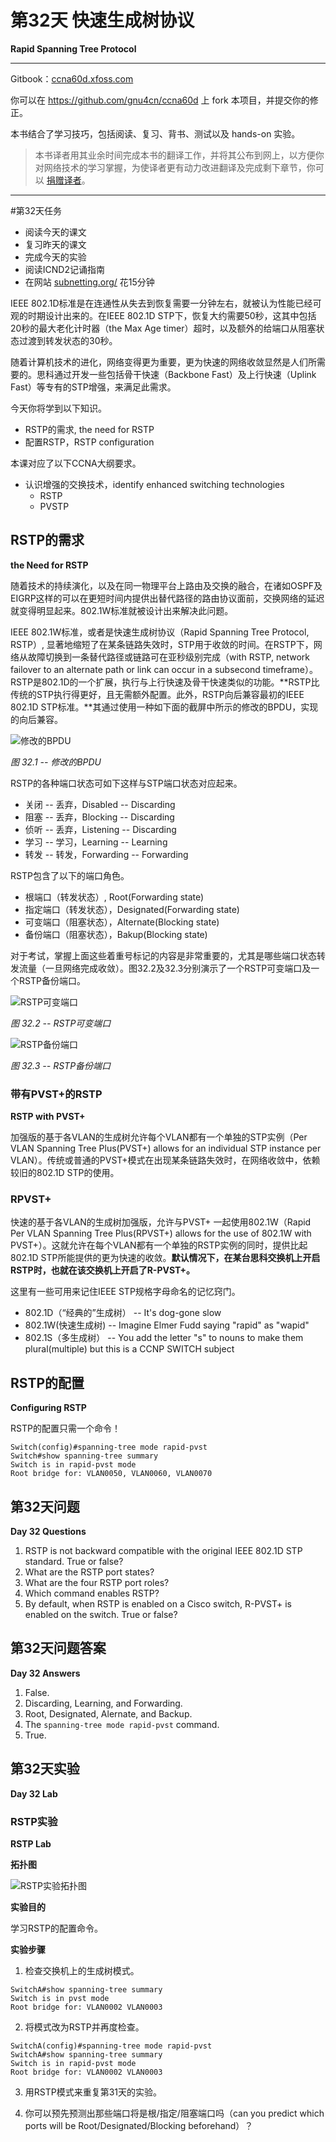 # 第32天 快速生成树协议

**Rapid Spanning Tree Protocol**

___

Gitbook：[ccna60d.xfoss.com](https://ccna60d.xfoss.com/)


你可以在 https://github.com/gnu4cn/ccna60d 上 fork 本项目，并提交你的修正。


本书结合了学习技巧，包括阅读、复习、背书、测试以及 hands-on 实验。

> 本书译者用其业余时间完成本书的翻译工作，并将其公布到网上，以方便你对网络技术的学习掌握，为使译者更有动力改进翻译及完成剩下章节，你可以 [捐赠译者](https://github.com/gnu4cn/buy-me-a-coffee)。

___

#第32天任务

- 阅读今天的课文
- 复习昨天的课文
- 完成今天的实验
- 阅读ICND2记诵指南
- 在网站 [subnetting.org/](http://subnetting.org/) 花15分钟

IEEE 802.1D标准是在连通性从失去到恢复需要一分钟左右，就被认为性能已经可观的时期设计出来的。在IEEE 802.1D STP下，恢复大约需要50秒，这其中包括20秒的最大老化计时器（the Max Age timer）超时，以及额外的给端口从阻塞状态过渡到转发状态的30秒。

随着计算机技术的进化，网络变得更为重要，更为快速的网络收敛显然是人们所需要的。思科通过开发一些包括骨干快速（Backbone Fast）及上行快速（Uplink Fast）等专有的STP增强，来满足此需求。

今天你将学到以下知识。

- RSTP的需求, the need for RSTP
- 配置RSTP，RSTP configuration

本课对应了以下CCNA大纲要求。

+ 认识增强的交换技术，identify enhanced switching technologies
    - RSTP
    - PVSTP

## RSTP的需求

**the Need for RSTP**

随着技术的持续演化，以及在同一物理平台上路由及交换的融合，在诸如OSPF及EIGRP这样的可以在更短时间内提供出替代路径的路由协议面前，交换网络的延迟就变得明显起来。802.1W标准就被设计出来解决此问题。

IEEE 802.1W标准，或者是快速生成树协议（Rapid Spanning Tree Protocol, RSTP）, 显著地缩短了在某条链路失效时，STP用于收敛的时间。在RSTP下，网络从故障切换到一条替代路径或链路可在亚秒级别完成（with RSTP, network failover to an alternate path or link can occur in a subsecond timeframe）。RSTP是802.1D的一个扩展，执行与上行快速及骨干快速类似的功能。**RSTP比传统的STP执行得更好，且无需额外配置。此外，RSTP向后兼容最初的IEEE 802.1D STP标准。**其通过使用一种如下面的截屏中所示的修改的BPDU，实现的向后兼容。

![修改的BPDU](images/3201.png)

*图 32.1 -- 修改的BPDU*

RSTP的各种端口状态可如下这样与STP端口状态对应起来。

- 关闭 -- 丢弃，Disabled -- Discarding
- 阻塞 -- 丢弃，Blocking -- Discarding
- 侦听 -- 丢弃，Listening -- Discarding
- 学习 -- 学习，Learning -- Learning
- 转发 -- 转发，Forwarding -- Forwarding

RSTP包含了以下的端口角色。

- 根端口（转发状态）, Root(Forwarding state)
- 指定端口（转发状态），Designated(Forwarding state)
- 可变端口（阻塞状态），Alternate(Blocking state)
- 备份端口（阻塞状态），Bakup(Blocking state)

对于考试，掌握上面这些着重号标记的内容是非常重要的，尤其是哪些端口状态转发流量（一旦网络完成收敛）。图32.2及32.3分别演示了一个RSTP可变端口及一个RSTP备份端口。

![RSTP可变端口](images/3202.png)

*图 32.2 -- RSTP可变端口*

![RSTP备份端口](images/3203.png)

*图 32.3 -- RSTP备份端口*

### 带有PVST+的RSTP

**RSTP with PVST+**

加强版的基于各VLAN的生成树允许每个VLAN都有一个单独的STP实例（Per VLAN Spanning Tree Plus(PVST+) allows for an individual STP instance per VLAN）。传统或普通的PVST+模式在出现某条链路失效时，在网络收敛中，依赖较旧的802.1D STP的使用。

### RPVST+

快速的基于各VLAN的生成树加强版，允许与PVST+ 一起使用802.1W（Rapid Per VLAN Spanning Tree Plus(RPVST+) allows for the use of 802.1W with PVST+）。这就允许在每个VLAN都有一个单独的RSTP实例的同时，提供比起802.1D STP所能提供的更为快速的收敛。**默认情况下，在某台思科交换机上开启RSTP时，也就在该交换机上开启了R-PVST+。**

这里有一些可用来记住IEEE STP规格字母命名的记忆窍门。

- 802.1D（“经典的”生成树） -- It's dog-gone slow
- 802.1W(快速生成树) -- Imagine Elmer Fudd saying "rapid" as "wapid"
- 802.1S（多生成树） -- You add the letter "s" to nouns to make them plural(multiple) but this is a CCNP SWITCH subject

## RSTP的配置

**Configuring RSTP**

RSTP的配置只需一个命令！

```console
Switch(config)#spanning-tree mode rapid-pvst
Switch#show spanning-tree summary
Switch is in rapid-pvst mode
Root bridge for: VLAN0050, VLAN0060, VLAN0070
```

## 第32天问题

**Day 32 Questions**

1. RSTP is not backward compatible with the original IEEE 802.1D STP standard. True or false?
2. What are the RSTP port states?
3. What are the four RSTP port roles?
4. Which command enables RSTP?
5. By default, when RSTP is enabled on a Cisco switch, R-PVST+ is enabled on the switch. True or false?

## 第32天问题答案

**Day 32 Answers**

1. False.
2. Discarding, Learning, and Forwarding.
3. Root, Designated, Alernate, and Backup.
4. The `spanning-tree mode rapid-pvst` command.
5. True.

## 第32天实验

**Day 32 Lab**

### RSTP实验

**RSTP Lab**

**拓扑图**

![RSTP实验拓扑图](images/3204.png)

**实验目的**

学习RSTP的配置命令。

**实验步骤**

1. 检查交换机上的生成树模式。

```console
SwitchA#show spanning-tree summary
Switch is in pvst mode
Root bridge for: VLAN0002 VLAN0003
```

2. 将模式改为RSTP并再度检查。

```console
SwitchA(config)#spanning-tree mode rapid-pvst
SwitchA#show spanning-tree summary
Switch is in rapid-pvst mode
Root bridge for: VLAN0002 VLAN0003
```

3. 用RSTP模式来重复第31天的实验。

4. 你可以预先预测出那些端口将是根/指定/阻塞端口吗（can you predict which ports will be Root/Designated/Blocking beforehand）？


